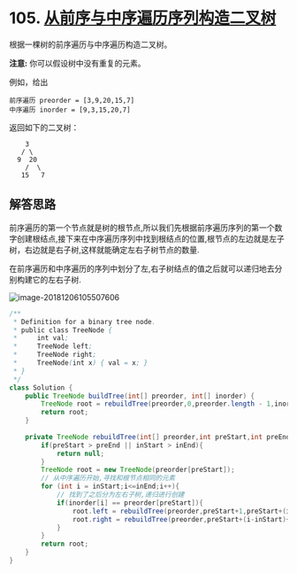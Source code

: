 # 105. [从前序与中序遍历序列构造二叉树](https://leetcode-cn.com/problems/construct-binary-tree-from-preorder-and-inorder-traversal/description/)

根据一棵树的前序遍历与中序遍历构造二叉树。

**注意:**
你可以假设树中没有重复的元素。

例如，给出

```
前序遍历 preorder = [3,9,20,15,7]
中序遍历 inorder = [9,3,15,20,7]
```

返回如下的二叉树：

```
    3
   / \
  9  20
    /  \
   15   7
```

## 解答思路

前序遍历的第一个节点就是树的根节点,所以我们先根据前序遍历序列的第一个数字创建根结点,接下来在中序遍历序列中找到根结点的位置,根节点的左边就是左子树，右边就是右子树,这样就能确定左右子树节点的数量.

在前序遍历和中序遍历的序列中划分了左,右子树结点的值之后就可以递归地去分别构建它的左右子树.

![image-20181206105507606](https://i.imgur.com/Hza944i.png)

```java
/**
 * Definition for a binary tree node.
 * public class TreeNode {
 *     int val;
 *     TreeNode left;
 *     TreeNode right;
 *     TreeNode(int x) { val = x; }
 * }
 */
class Solution {
    public TreeNode buildTree(int[] preorder, int[] inorder) {
        TreeNode root = rebuildTree(preorder,0,preorder.length - 1,inorder,0,inorder.length - 1);
        return root;
    }
    
    private TreeNode rebuildTree(int[] preorder,int preStart,int preEnd,int[] inorder,int inStart,int inEnd){
        if(preStart > preEnd || inStart > inEnd){
            return null;
        }
        TreeNode root = new TreeNode(preorder[preStart]);
        // 从中序遍历开始,寻找和根节点相同的元素
        for (int i = inStart;i<=inEnd;i++){
            // 找到了之后分为左右子树,递归进行创建
            if(inorder[i] == preorder[preStart]){
                root.left = rebuildTree(preorder,preStart+1,preStart+(i-inStart),inorder,inStart,i - 1);
                root.right = rebuildTree(preorder,preStart+(i-inStart)+1,preEnd,inorder,i+1,inEnd);
            }
        }
        return root;
    }
}
```

